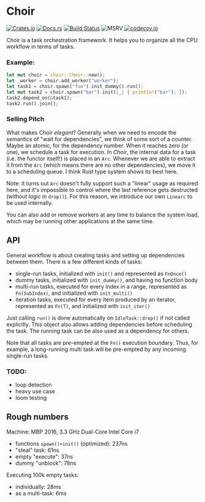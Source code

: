 # Choir

[![Crates.io](https://img.shields.io/crates/v/choir.svg?label=choir)](https://crates.io/crates/choir)
[![Docs.rs](https://docs.rs/choir/badge.svg)](https://docs.rs/choir)
[![Build Status](https://github.com/kvark/choir/workflows/Check/badge.svg)](https://github.com/kvark/choir/actions)
![MSRV](https://img.shields.io/badge/rustc-1.56+-blue.svg)
[![codecov.io](https://codecov.io/gh/kvark/choir/branch/main/graph/badge.svg)](https://codecov.io/gh/kvark/choir)

Choir is a task orchestration framework. It helps you to organize all the CPU workflow in terms of tasks.

### Example:
```rust
let mut choir = choir::Choir::new();
let _worker = choir.add_worker("worker");
let task1 = choir.spawn("foo").init_dummy().run();
let mut task2 = choir.spawn("bar").init(|_| { println!("bar"); });
task2.depend_on(&task1);
task2.run().join();
```

### Selling Pitch

What makes Choir _elegant_? Generally when we need to encode the semantics of "wait for dependencies", we think of some sort of a counter. Maybe an atomic, for the dependency number. When it reaches zero (or one), we schedule a task for execution. In _Choir_, the internal data for a task (i.e. the functor itself!) is placed in an `Arc`. Whenever we are able to extract it from the `Arc` (which means there are no other dependencies), we move it to a scheduling queue. I think Rust type system shows its best here.

Note: it turns out `Arc` doesn't fully support such a "linear" usage as required here, and it's impossible to control where the last reference gets destructed (without logic in `drop()`). For this reason, we introduce our own `Linearc` to be used internally.

You can also add or remove workers at any time to balance the system load, which may be running other applications at the same time.

## API

General workflow is about creating tasks and setting up dependencies between them. There is a few different kinds of tasks:
  - single-run tasks, initialized with `init()` and represented as `FnOnce()`
  - dummy tasks, initialized with `init_dummy()`, and having no function body
  - multi-run tasks, executed for every index in a range, represented as `Fn(SubIndex)`, and initialized with `init_multi()`
  - iteration tasks, executed for every item produced by an iterator, represented as `Fn(T)`, and initialized with `init_iter()`

Just calling `run()` is done automatically on `IdleTask::drop()` if not called explicitly.
This object also allows adding dependencies before scheduling the task. The running task can be also used as a dependency for others.

Note that all tasks are pre-empted at the `Fn()` execution boundary. Thus, for example, a long-running multi task will be pre-empted by any incoming single-run tasks.

### TODO:
  - loop detection
  - heavy use case
  - loom testing

## Rough numbers

Machine: MBP 2016, 3.3 GHz Dual-Core Intel Core i7

- functions `spawn()+init()` (optimized): 237ns
- "steal" task: 61ns
- empty "execute": 37ns
- dummy "unblock": 78ns

Executing 100k empty tasks:
- individually: 28ms
- as a multi-task: 6ms
